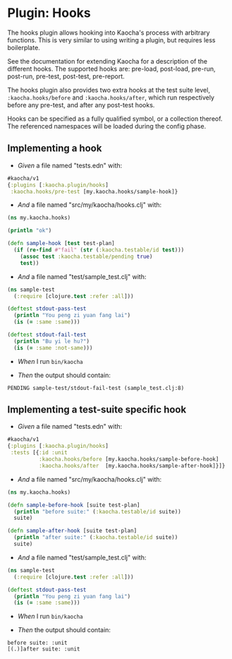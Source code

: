 # Plugin: Hooks

The hooks plugin allows hooking into Kaocha's process with arbitrary
  functions. This is very similar to using writing a plugin, but requires less
  boilerplate.

  See the documentation for extending Kaocha for a description of the different
  hooks. The supported hooks are: pre-load, post-load, pre-run, post-run,
  pre-test, post-test, pre-report.

  The hooks plugin also provides two extra hooks at the test suite level,
  `:kaocha.hooks/before` and `:kaocha.hooks/after`, which run respectively
  before any pre-test, and after any post-test hooks.

  Hooks can be specified as a fully qualified symbol, or a collection thereof.
  The referenced namespaces will be loaded during the config phase.

## Implementing a hook

- <em>Given </em> a file named "tests.edn" with:

``` clojure
#kaocha/v1
{:plugins [:kaocha.plugin/hooks]
 :kaocha.hooks/pre-test [my.kaocha.hooks/sample-hook]}
```


- <em>And </em> a file named "src/my/kaocha/hooks.clj" with:

``` clojure
(ns my.kaocha.hooks)

(println "ok")

(defn sample-hook [test test-plan]
  (if (re-find #"fail" (str (:kaocha.testable/id test)))
    (assoc test :kaocha.testable/pending true)
    test))
```


- <em>And </em> a file named "test/sample_test.clj" with:

``` clojure
(ns sample-test
  (:require [clojure.test :refer :all]))

(deftest stdout-pass-test
  (println "You peng zi yuan fang lai")
  (is (= :same :same)))

(deftest stdout-fail-test
  (println "Bu yi le hu?")
  (is (= :same :not-same)))
```


- <em>When </em> I run `bin/kaocha`

- <em>Then </em> the output should contain:

``` nil
PENDING sample-test/stdout-fail-test (sample_test.clj:8)
```



## Implementing a test-suite specific hook

- <em>Given </em> a file named "tests.edn" with:

``` clojure
#kaocha/v1
{:plugins [:kaocha.plugin/hooks]
 :tests [{:id :unit
          :kaocha.hooks/before [my.kaocha.hooks/sample-before-hook]
          :kaocha.hooks/after  [my.kaocha.hooks/sample-after-hook]}]}
```


- <em>And </em> a file named "src/my/kaocha/hooks.clj" with:

``` clojure
(ns my.kaocha.hooks)

(defn sample-before-hook [suite test-plan]
  (println "before suite:" (:kaocha.testable/id suite))
  suite)

(defn sample-after-hook [suite test-plan]
  (println "after suite:" (:kaocha.testable/id suite))
  suite)
```


- <em>And </em> a file named "test/sample_test.clj" with:

``` clojure
(ns sample-test
  (:require [clojure.test :refer :all]))

(deftest stdout-pass-test
  (println "You peng zi yuan fang lai")
  (is (= :same :same)))
```


- <em>When </em> I run `bin/kaocha`

- <em>Then </em> the output should contain:

``` nil
before suite: :unit
[(.)]after suite: :unit
```



